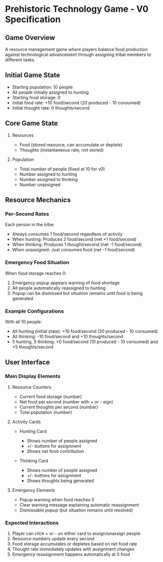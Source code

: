# Prehistoric Technology Game - V0 Specification

## Game Overview
A resource management game where players balance food production against technological advancement through assigning tribal members to different tasks.

## Initial Game State
- Starting population: 10 people
- All people initially assigned to hunting
- Starting food storage: 0
- Initial food rate: +10 food/second (20 produced - 10 consumed)
- Initial thought rate: 0 thoughts/second

## Core Game State
1. Resources
   - Food (stored resource, can accumulate or deplete)
   - Thoughts (instantaneous rate, not stored)

2. Population
   - Total number of people (fixed at 10 for v0)
   - Number assigned to hunting
   - Number assigned to thinking
   - Number unassigned

## Resource Mechanics

### Per-Second Rates
Each person in the tribe:
- Always consumes 1 food/second regardless of activity
- When hunting: Produces 2 food/second (net +1 food/second)
- When thinking: Produces 1 thought/second (net -1 food/second)
- When unassigned: Just consumes food (net -1 food/second)

### Emergency Food Situation
When food storage reaches 0:
1. Emergency popup appears warning of food shortage
2. All people automatically reassigned to hunting
3. Popup can be dismissed but situation remains until food is being generated

### Example Configurations
With all 10 people:
- All hunting (initial state): +10 food/second (20 produced - 10 consumed)
- All thinking: -10 food/second and +10 thoughts/second
- 5 hunting, 5 thinking: +0 food/second (10 produced - 10 consumed) and +5 thoughts/second

## User Interface

### Main Display Elements
1. Resource Counters
   - Current food storage (number)
   - Net food per second (number with + or - sign)
   - Current thoughts per second (number)
   - Total population (number)

2. Activity Cards
   - Hunting Card
     * Shows number of people assigned
     * +/- buttons for assignment
     * Shows net food contribution
   
   - Thinking Card
     * Shows number of people assigned
     * +/- buttons for assignment
     * Shows thoughts being generated

3. Emergency Elements
   - Popup warning when food reaches 0
   - Clear warning message explaining automatic reassignment
   - Dismissable popup (but situation remains until resolved)

### Expected Interactions
1. Player can click + or - on either card to assign/unassign people
2. Resource numbers update every second
3. Food storage accumulates or depletes based on net food rate
4. Thought rate immediately updates with assignment changes
5. Emergency reassignment happens automatically at 0 food